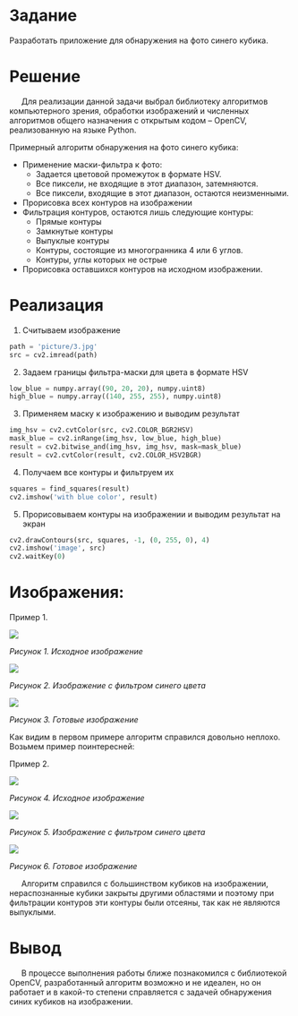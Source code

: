 ﻿
##
# Задание

Разработать приложение для обнаружения на фото синего кубика.
# Решение

`	`Для реализации данной задачи выбрал библиотеку алгоритмов компьютерного зрения, обработки изображений и численных алгоритмов общего назначения с открытым кодом – OpenCV, реализованную на языке Python. 

Примерный алгоритм обнаружения на фото синего кубика:

- Применение маски-фильтра к фото:
    - Задается цветовой промежуток в формате HSV.
    - Все пиксели, не входящие в этот диапазон, затемняются.
    - Все пиксели, входящие в этот диапазон, остаются неизменными. 
- Прорисовка всех контуров на изображении
- Фильтрация контуров, остаются лишь следующие контуры:
  - Прямые контуры
  - Замкнутые контуры
  - Выпуклые контуры
  - Контуры, состоящие из многогранника 4 или 6 углов. 
  - Контуры, углы которых не острые
- Прорисовка оставшихся контуров на исходном изображении.
# Реализация

1. Считываем изображение

```python
path = 'picture/3.jpg'
src = cv2.imread(path)
```

2. Задаем границы фильтра-маски для цвета в формате HSV

```python
low_blue = numpy.array((90, 20, 20), numpy.uint8)
high_blue = numpy.array((140, 255, 255), numpy.uint8)
```

3. Применяем маску к изображению и выводим результат

```python
img_hsv = cv2.cvtColor(src, cv2.COLOR_BGR2HSV)
mask_blue = cv2.inRange(img_hsv, low_blue, high_blue)
result = cv2.bitwise_and(img_hsv, img_hsv, mask=mask_blue)
result = cv2.cvtColor(result, cv2.COLOR_HSV2BGR)
```

4. Получаем все контуры и фильтруем их

```python
squares = find_squares(result)
cv2.imshow('with blue color', result)
```


5. Прорисовываем контуры на изображении и выводим результат на экран
```python
cv2.drawContours(src, squares, -1, (0, 255, 0), 4)
cv2.imshow('image', src)
cv2.waitKey(0)
```

# Изображения:
Пример 1.

![](picture_for_readme/1.png)

*Рисунок 1. Исходное изображение*

![](picture_for_readme/2.png)

*Рисунок 2. Изображение с фильтром синего цвета*

![](picture_for_readme/3.png)

*Рисунок 3. Готовые изображение*

Как видим в первом примере алгоритм справился довольно неплохо. Возьмем пример поинтересней:

Пример 2. 

![](picture_for_readme/4.png)

*Рисунок 4. Исходное изображение*

![](picture_for_readme/5.png)

*Рисунок  5. Изображение с фильтром синего цвета*

![](picture_for_readme/6.png)

*Рисунок  6. Готовое изображение*

`	`Алгоритм справился с большинством кубиков на изображении, нераспознанные кубики закрыты другими областями и поэтому при фильтрации контуров эти контуры были отсеяны, так как не являются выпуклыми. 

# Вывод

`	`В процессе выполнения работы ближе познакомился с библиотекой OpenCV, разработанный алгоритм возможно и не идеален, но он работает и в какой-то степени справляется с задачей обнаружения синих кубиков на изображении. 
